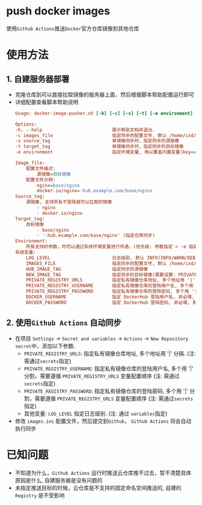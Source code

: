 # push docker images 
使用`Github Actions`推送`Docker`官方仓库镜像到其他仓库 

# 使用方法
## 1. 自建服务器部署
- 克隆仓库到可以直接拉取镜像的服务器上面，然后根据脚本帮助配置运行即可 
- 详细配置查看脚本帮助说明
    ```ini
    Usage: docker-image-pusher.sh [-h] [-c] [-s] [-t] [-e environment]

    Options:
    -h, --help                          展示帮助文档并退出.
    -c images_file                      指定同步的配置文件, 默认 /home/cxd/Projects/tmpdir/docker-image-pusher/images.ini.
    -s source_tag                       单镜像同步时，指定同步的源镜像
    -t target_tag                       单镜像同步时，指定同步的目标镜像
    -e environment                      指定环境变量, 用以覆盖内置变量(key=value,key=value)

    Image_file:
        配置文件格式: 
            源镜像=目标镜像
        配置文件示例:
            nginx=base/nginx
            docker.io/nginx=-hub.example.com/base/nginx
    Source_tag:
        源镜像, 支持所有不登陆就可以拉取的镜像
            - nginx
            - docker.io/nginx
    Target_tag:
        目标镜像
            - base/nginx
            - '-hub.example.com/base/nginx' (指定仓库同步)
    Environment:
        所有支持的参数，均可以通过系统环境变量进行传递。(优先级: 参数指定 > -e 指定 > 系统环境变量 > 配置文件指定)
    系统变量:
        LOG_LEVEL                       日志级别, 默认 INFO(INFO/WARN/DEBUG/ERROR)
        IMAGES_FILE                     指定同步的配置文件, 默认 /home/cxd/Projects/tmpdir/docker-image-pusher/images.ini
        HUB_IMAGE_TAG                   指定同步的源镜像
        NEW_IMAGE_TAG                   指定同步的目标镜像(需要设置: PRIVATE_REGISTRY_URLS)
        PRIVATE_REGISTRY_URLS           指定私有镜像仓库地址, 多个地址用 '|' 分隔, 默认 ''
        PRIVATE_REGISTRY_USERNAME       指定私有镜像仓库的登陆用户名, 多个用 '|' 分割，需要遵循 PRIVATE_REGISTRY_URLS 变量配置顺序
        PRIVATE_REGISTRY_PASSWORD       指定私有镜像仓库的登陆密码, 多个用 '|' 分割，需要遵循 PRIVATE_REGISTRY_URLS 变量配置顺序
        DOCKER_USERNAME                 指定 DockerHub 登陆用户名, 非必填, 默认 ''
        DOCKER_PASSWORD                 指定 DockerHub 登陆密码, 非必填, 默认 ''
    ```

## 2. 使用`Github Actions` 自动同步  
- 在项目 `Settings` -> `Secret and variables` -> `Actions` -> `New Repository secret`中，添加以下参数:  
    - `PRIVATE_REGISTRY_URLS`: 指定私有镜像仓库地址, 多个地址用 '|' 分隔. (注: 需通过`secrets`指定)  
    - `PRIVATE_REGISTRY_USERNAME`: 指定私有镜像仓库的登陆用户名, 多个用 '|' 分割，需要遵循 `PRIVATE_REGISTRY_URLS` 变量配置顺序 (注: 需通过`secrets`指定)    
    - `PRIVATE_REGISTRY_PASSWORD`: 指定私有镜像仓库的登陆密码, 多个用 '|' 分割，需要遵循 `PRIVATE_REGISTRY_URLS` 变量配置顺序 (注: 需通过`secrets`指定)    
    - 其他变量: `LOG_LEVEL` 指定日志级别. (注: 通过 `variables`指定)
- 修改 `images.ini` 配置文件，然后提交到`Github`， `Github Actions` 将会自动执行同步  

# 已知问题
- 不知道为什么，`Github Actions` 运行时推送云仓库推不过去，暂不清楚具体原因是什么, 自建服务器是没有问题的  
- 未指定推送目标的时候，云仓库是不支持的固定命名空间推送的, 自建的 `Registry` 是不受影响  
